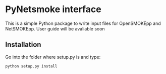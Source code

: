 # PyNetsmoke interface
This is a simple Python package to write input files for OpenSMOKEpp and NetSMOKEpp.
User guide will be avaliable soon

## Installation
Go into the folder where setup.py is and type:
```python
python setup.py install
```
